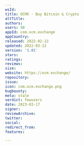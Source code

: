 ```yaml
---
wsId: 
title: OCMX - Buy Bitcoin & Crypto
altTitle: 
authors: 
users: 50
appId: com.ocm.exchange
appCountry: 
released: 2022-02-22
updated: 2022-03-22
version: '1.01'
stars: 
ratings: 
reviews: 
size: 
website: https://ocm.exchange/
repository: 
issue: 
icon: com.ocm.exchange.png
bugbounty: 
meta: stale
verdict: fewusers
date: 2023-03-17
signer: 
reviewArchive: 
twitter: 
social: 
redirect_from: 
features: 

---
```


